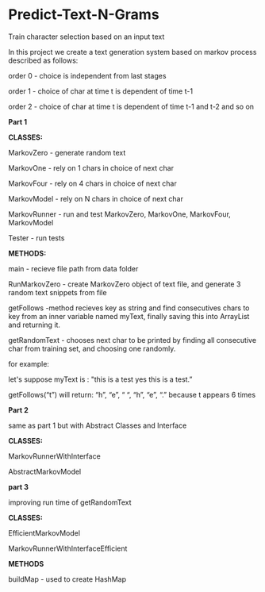 # Predict-Text-N-Grams

Train character selection based on an input text

In this project we create a text generation system based on markov process described as follows:

order 0 - choice is independent from last stages

order 1 - choice of char at time t is dependent of time t-1

order 2 - choice of char at time t is dependent of time t-1 and t-2
and so on

**Part 1**

**CLASSES:**

MarkovZero - generate random text

MarkovOne - rely on 1 chars in choice of next char

MarkovFour - rely on 4 chars in choice of next char

MarkovModel - rely on N chars in choice of next char

MarkovRunner - run and test MarkovZero, MarkovOne, MarkovFour, MarkovModel

Tester - run tests

**METHODS:**

main - recieve file path from data folder

RunMarkovZero - create MarkovZero object of text file, and generate 3 random text snippets from file

getFollows -method recieves key as string and find consecutives chars to key from an inner variable named myText, finally saving 
this into ArrayList and returning it.

getRandomText - chooses next char to be printed by finding all consecutive char from training set, and choosing one randomly.

for example: 

let's suppose myText is : "this is a test yes this is a test.”

getFollows(“t”) will return: “h”, “e”, “ “, “h”, “e”, “.” because t appears 6 times

**Part 2**

same as part 1 but with Abstract Classes and Interface

**CLASSES:**

MarkovRunnerWithInterface

AbstractMarkovModel

**part 3**

improving run time of getRandomText

**CLASSES:**

EfficientMarkovModel

MarkovRunnerWithInterfaceEfficient

**METHODS**

buildMap - used to create HashMap
